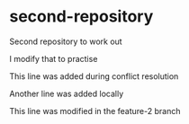 # second-repository
Second repository to work out

I modify that to practise

This line was added during conflict resolution

Another line was added locally

This line was modified in the feature-2 branch
